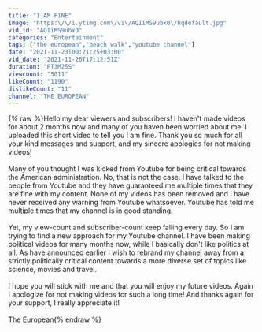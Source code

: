 ```yaml
---
title: "I AM FINE"
image: "https:\/\/i.ytimg.com\/vi\/AQIiMS9ubx0\/hqdefault.jpg"
vid_id: "AQIiMS9ubx0"
categories: "Entertainment"
tags: ["the european","beach walk","youtube channel"]
date: "2021-11-23T00:21:25+03:00"
vid_date: "2021-11-20T17:12:51Z"
duration: "PT3M25S"
viewcount: "5011"
likeCount: "1190"
dislikeCount: "11"
channel: "THE EUROPEAN"
---
```

{% raw %}Hello my dear viewers and subscribers! I haven't made videos for about 2 months now and many of you haven been worried about me. I uploaded this short video to tell you I am fine. Thank you so much for all your kind messages and support, and my sincere apologies for not making videos!<br /><br />Many of you thought I was kicked from Youtube for being critical towards the American administration. No, that is not the case. I have talked to the people from Youtube and they have guaranteed me multiple times that they are fine with my content. None of my videos has been removed and I have never received any warning from Youtube whatsoever. Youtube has told me multiple times that my channel is in good standing.<br /><br />Yet, my view-count and subscriber-count keep falling every day. So I am trying to find a new approach for my Youtube channel. I have been making political videos for many months now, while I basically don't like politics at all. As have announced earlier I wish to rebrand my channel away from a strictly politically critical content towards a more diverse set of topics like science, movies and travel.<br /><br />I hope you will stick with me and that you will enjoy my future videos. Again I apologize for not making videos for such a long time! And thanks again for your support, I really appreciate it!<br /><br />The European{% endraw %}
